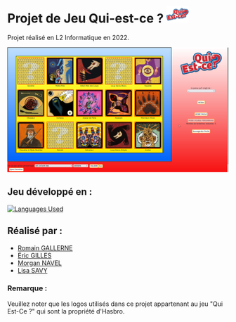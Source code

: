 # Projet de Jeu Qui-est-ce ? <a href="https://github.com/eric-gilles/Projet_Prog"><img src="https://github.com/eric-gilles/Projet_Prog/blob/main/Fichiers%20Rapports/images/Logo-QuiEstce.png" alt="Logo" width=10% height="10%"/></a>
Projet réalisé en L2 Informatique en 2022.

<a href="https://github.com/eric-gilles/Projet_Prog"><img src="https://github.com/eric-gilles/Projet_Prog/blob/main/Fichiers%20Rapports/images/CaptureJeuQuiEstCe.png" alt="Capture"/></a>

## Jeu développé en : 
<a href="https://github.com/eric-gilles/Projet_Prog"><img src="https://skills.thijs.gg/icons?i=html,css,js,jquery" alt="Languages Used"/></a>


## Réalisé par :

- [Romain GALLERNE](https://github.com/RomainGallerne)
- [Éric GILLES](https://github.com/eric-gilles)
- [Morgan NAVEL](https://github.com/MorganNavel)
- [Lisa SAVY](https://github.com/LisaSAVY)


### Remarque : 
Veuillez noter que les logos utilisés dans ce projet appartenant au jeu "Qui Est-Ce ?" qui sont la propriété d'Hasbro.
